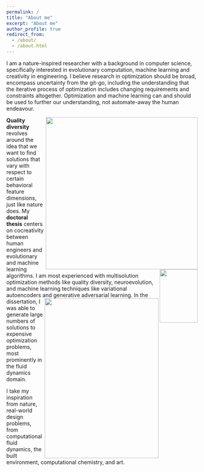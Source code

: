 ```yaml
---
permalink: /
title: "About me"
excerpt: "About me"
author_profile: true
redirect_from: 
  - /about/
  - /about.html
---
```


I am a nature-inspired researcher with a background in computer science, specifically interested in evolutionary computation, machine learning and creativity in engineering. I believe research in optimization should be broad, encompass uncertainty from the git-go, including the understanding that the iterative process of optimization includes changing requirements and constraints altogether. Optimization and machine learning can and should be used to further our understanding, not automate-away the human endeavour.

<img align="right" src="https://alexander-hagg.github.io/images/pub5.png" width="400">
<b>Quality diversity</b> revolves around the idea that we want to find solutions that vary with respect to certain behavioral feature dimensions, just like nature does.

<img align="right" src="https://alexander-hagg.github.io/images/pub2.png" width="100" height="140">
My <b>doctoral thesis</b> centers on cocreativity between human engineers and evolutionary and machine learning algorithms. I am most experienced with multisolution optimization methods like quality diversity, neuroevolution, and machine learning techniques like variational autoencoders and generative adversarial learning.

<img align="right" src="https://alexander-hagg.github.io/images/06.png" width="300" height="420">
In the dissertation, I was able to generate large numbers of solutions to expensive optimization problems, most prominently in the fluid dynamics domain.


I take my inspiration from nature, real-world design problems, from computational fluid dynamics, the built environment, computational chemistry, and art.

